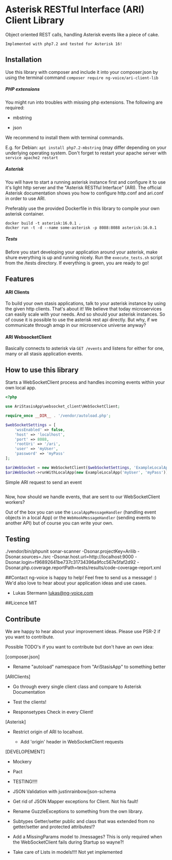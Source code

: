 # Asterisk RESTful Interface (ARI) Client Library

Object oriented REST calls, handling Asterisk events like a piece of cake.

`Implemented with php7.2 and tested for Asterisk 16!`

## Installation
Use this library with composer and include it into your composer.json by using the terminal command
`composer require ng-voice/ari-client-lib`

##### PHP extensions
You might run into troubles with missing php extensions. The following are required:
   
   - mbstring
    
   - json
  
We recommend to install them with terminal commands.

E.g. for Debian: `apt install php7.2-mbstring` (may differ depending on your underlying operating system. Don't forget 
to restart your apache server with `service apache2 restart`
##### Asterisk
You will have to start a running asterisk instance first and configure it to use it's light http server and the 
"Asterisk RESTful Interface" (ARI). The official Asterisk documentation shows you how to configure http.conf and 
ari.conf in order to use ARI.

Preferably use the provided Dockerfile in this library to compile your own asterisk container.

    docker build -t asterisk:16.0.1 .
    docker run -t -d --name some-asterisk -p 8088:8088 asterisk:16.0.1

##### Tests
Before you start developing your application around your asterisk, make shure everything is up and running nicely. 
Run the `execute_tests.sh` script from the /tests directory. If everything is green, you are ready to go!

## Features
#### ARI Clients
To build your own stasis applications, talk to your asterisk instance by using the given http clients.
That's about it!
We believe that today microservices can easily scale with your needs. And so should your asterisk instances.
So of couse it is possible to use the asterisk rest api directly. But why, if we communicate through amqp
in our microservice universe anyway?

#### ARI WebsocketClient
Basically connects to asterisk via `GET /events` and listens for either for one, many or all stasis application events.

## How to use this library

Starts a WebSocketClient process and handles incoming events within your own local app.
```php
<?php

use AriStasisApp\websocket_client\WebSocketClient;

require_once __DIR__ . '/vendor/autoload.php';

$webSocketSettings = [
    'wssEnabled' => false,
    'host' => 'localhost',
    'port' => 8088,
    'rootUri' => '/ari',
    'user' => 'myUser',
    'password' => 'myPass'
];

$ariWebSocket = new WebSocketClient($webSocketSettings, 'ExampleLocalApp');
$ariWebSocket->runWithLocalApp(new ExampleLocalApp('myUser', 'myPass'));
```

Simple ARI request to send an event
```php

```

Now, how should we handle events, that are sent to our WebSocketClient workers?

Out of the box you can use the `LocalAppMessageHandler` (handling event objects in a local App) 
or the `WebHookMessageHandler` (sending events to another API) but of course you can write your own.

## Testing

./vendor/bin/phpunit
sonar-scanner -Dsonar.projectKey=Arilib  -Dsonar.sources=./src -Dsonar.host.url=http://localhost:9000 -Dsonar.login=f96892641be737c31734396a9fcc567e5faf2d92 -Dsonar.php.coverage.reportPath=tests/results/code-coverage-report.xml

##Contact
ng-voice is happy to help! Feel free to send us a message! :) 
We'd also love to hear about your application ideas and use cases.

- Lukas Stermann lukas@ng-voice.com

##Licence
MIT

## Contribute
We are happy to hear about your improvement ideas. Please use PSR-2 if you want to contribute.

Possible TODO's if you want to contribute but don't have an own idea:

[composer.json]

- Rename "autoload" namespace from "AriStasisApp" to something better 


[ARIClients]

- Go through every single client class and compare to Asterisk Documentation

- Test the clients!

- Responsetypes Check in every Client!

[Asterisk]

- Restrict origin of ARI to localhost.
  
  - Add 'origin' header in WebSocketClient requests
  

[DEVELOPEMENT]

- Mockery

- Pact

- TESTING!!!!

- JSON Validation with justinrainbow/json-schema

- Get rid of JSON Mapper exceptions for Client. Not his fault!

- Rename GuzzleExceptions to something from the own library.

- Subtypes Getter/setter public and class that was extended from no getter/setter and protected attributes!?

- Add a MissingParams model to /messages? This is only required when the WebSocketClient fails during Startup so wayne?!

- Take care of Lists in models!!!! Not yet implemented